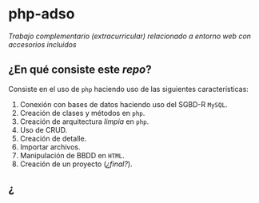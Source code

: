 # php-adso
*Trabajo complementario (extracurricular) relacionado a entorno web con accesorios incluidos*

## ¿En qué consiste este *repo*?
Consiste en el uso de `php` haciendo uso de las siguientes características:
1. Conexión con bases de datos haciendo uso del SGBD-R `MySQL`.
2. Creación de clases y métodos en `php`.
3. Creación de arquitectura *limpia* en `php`.
4. Uso de CRUD.
5. Creación de detalle.
6. Importar archivos.
7. Manipulación de BBDD en `HTML`.
8. Creación de un proyecto (*¿final?*).

## ¿
